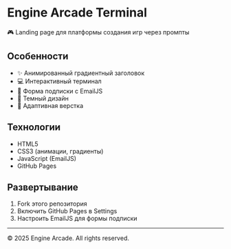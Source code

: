 # Engine Arcade Terminal

🎮 Landing page для платформы создания игр через промпты

## Особенности

- ✨ Анимированный градиентный заголовок
- 💻 Интерактивный терминал
- 📧 Форма подписки с EmailJS
- 🌙 Темный дизайн
- 📱 Адаптивная верстка

## Технологии

- HTML5
- CSS3 (анимации, градиенты)
- JavaScript (EmailJS)
- GitHub Pages

## Развертывание

1. Fork этого репозитория
2. Включить GitHub Pages в Settings
3. Настроить EmailJS для формы подписки

---

© 2025 Engine Arcade. All rights reserved.